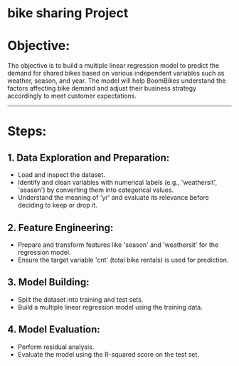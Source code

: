 # bike sharing Project

# Objective:

The objective is to build a multiple linear regression model to predict the demand for shared bikes based on various independent variables such as weather, season, and year. The model will help BoomBikes understand the factors affecting bike demand and adjust their business strategy accordingly to meet customer expectations.

---

# Steps:

## 1. Data Exploration and Preparation:
- Load and inspect the dataset.
- Identify and clean variables with numerical labels (e.g., 'weathersit', 'season') by converting them into categorical values.
- Understand the meaning of 'yr' and evaluate its relevance before deciding to keep or drop it.

## 2. Feature Engineering:
- Prepare and transform features like 'season' and 'weathersit' for the regression model.
- Ensure the target variable 'cnt' (total bike rentals) is used for prediction.

## 3. Model Building:
- Split the dataset into training and test sets.
- Build a multiple linear regression model using the training data.

## 4. Model Evaluation:
- Perform residual analysis.
- Evaluate the model using the R-squared score on the test set.


